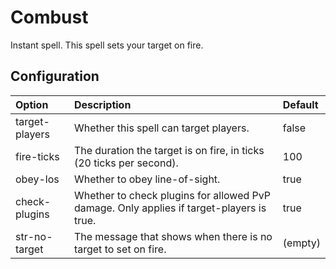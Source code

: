 # Combust #

Instant spell. This spell sets your target on fire.

## Configuration ##

| **Option** | **Description** | **Default** |
|:-----------|:----------------|:------------|
| target-players | Whether this spell can target players. | false       |
| fire-ticks | The duration the target is on fire, in ticks (20 ticks per second). | 100         |
| obey-los   | Whether to obey line-of-sight. | true        |
| check-plugins | Whether to check plugins for allowed PvP damage. Only applies if target-players is true. | true        |
| str-no-target | The message that shows when there is no target to set on fire. | (empty)     |